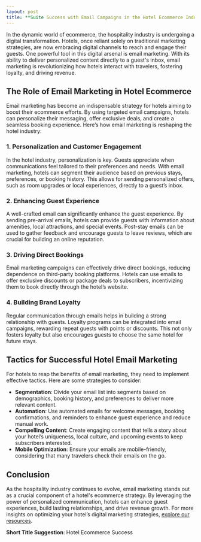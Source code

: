 ```yaml
---
layout: post
title: **Suite Success with Email Campaigns in the Hotel Ecommerce Industry**
---
```



In the dynamic world of ecommerce, the hospitality industry is undergoing a digital transformation. Hotels, once reliant solely on traditional marketing strategies, are now embracing digital channels to reach and engage their guests. One powerful tool in this digital arsenal is email marketing. With its ability to deliver personalized content directly to a guest's inbox, email marketing is revolutionizing how hotels interact with travelers, fostering loyalty, and driving revenue.

## The Role of Email Marketing in Hotel Ecommerce

Email marketing has become an indispensable strategy for hotels aiming to boost their ecommerce efforts. By using targeted email campaigns, hotels can personalize their messaging, offer exclusive deals, and create a seamless booking experience. Here’s how email marketing is reshaping the hotel industry:

### 1. Personalization and Customer Engagement

In the hotel industry, personalization is key. Guests appreciate when communications feel tailored to their preferences and needs. With email marketing, hotels can segment their audience based on previous stays, preferences, or booking history. This allows for sending personalized offers, such as room upgrades or local experiences, directly to a guest’s inbox.

### 2. Enhancing Guest Experience

A well-crafted email can significantly enhance the guest experience. By sending pre-arrival emails, hotels can provide guests with information about amenities, local attractions, and special events. Post-stay emails can be used to gather feedback and encourage guests to leave reviews, which are crucial for building an online reputation.

### 3. Driving Direct Bookings

Email marketing campaigns can effectively drive direct bookings, reducing dependence on third-party booking platforms. Hotels can use emails to offer exclusive discounts or package deals to subscribers, incentivizing them to book directly through the hotel’s website.

### 4. Building Brand Loyalty

Regular communication through emails helps in building a strong relationship with guests. Loyalty programs can be integrated into email campaigns, rewarding repeat guests with points or discounts. This not only fosters loyalty but also encourages guests to choose the same hotel for future stays.

## Tactics for Successful Hotel Email Marketing

For hotels to reap the benefits of email marketing, they need to implement effective tactics. Here are some strategies to consider:

- **Segmentation**: Divide your email list into segments based on demographics, booking history, and preferences to deliver more relevant content.
- **Automation**: Use automated emails for welcome messages, booking confirmations, and reminders to enhance guest experience and reduce manual work.
- **Compelling Content**: Create engaging content that tells a story about your hotel’s uniqueness, local culture, and upcoming events to keep subscribers interested.
- **Mobile Optimization**: Ensure your emails are mobile-friendly, considering that many travelers check their emails on the go.

## Conclusion

As the hospitality industry continues to evolve, email marketing stands out as a crucial component of a hotel's ecommerce strategy. By leveraging the power of personalized communication, hotels can enhance guest experiences, build lasting relationships, and drive revenue growth. For more insights on optimizing your hotel’s digital marketing strategies, [explore our resources](https://flizzgrowth.com).

**Short Title Suggestion**: Hotel Ecommerce Success